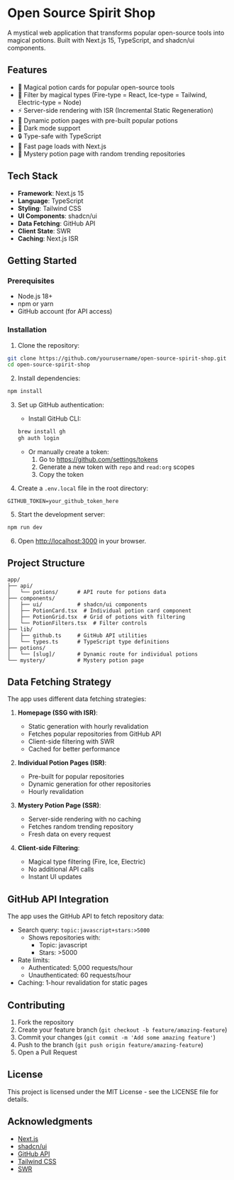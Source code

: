 # Open Source Spirit Shop

A mystical web application that transforms popular open-source tools into magical potions. Built with Next.js 15, TypeScript, and shadcn/ui components.

## Features

- 🧪 Magical potion cards for popular open-source tools
- 🔮 Filter by magical types (Fire-type = React, Ice-type = Tailwind, Electric-type = Node)
- ⚡ Server-side rendering with ISR (Incremental Static Regeneration)
- 🎯 Dynamic potion pages with pre-built popular potions
- 🌙 Dark mode support
- 🔒 Type-safe with TypeScript
- 🚀 Fast page loads with Next.js
- 🎲 Mystery potion page with random trending repositories

## Tech Stack

- **Framework**: Next.js 15
- **Language**: TypeScript
- **Styling**: Tailwind CSS
- **UI Components**: shadcn/ui
- **Data Fetching**: GitHub API
- **Client State**: SWR
- **Caching**: Next.js ISR

## Getting Started

### Prerequisites

- Node.js 18+
- npm or yarn
- GitHub account (for API access)

### Installation

1. Clone the repository:

```bash
git clone https://github.com/yourusername/open-source-spirit-shop.git
cd open-source-spirit-shop
```

2. Install dependencies:

```bash
npm install
```

3. Set up GitHub authentication:

   - Install GitHub CLI:

   ```bash
   brew install gh
   gh auth login
   ```

   - Or manually create a token:
     1. Go to https://github.com/settings/tokens
     2. Generate a new token with `repo` and `read:org` scopes
     3. Copy the token

4. Create a `.env.local` file in the root directory:

```env
GITHUB_TOKEN=your_github_token_here
```

5. Start the development server:

```bash
npm run dev
```

6. Open [http://localhost:3000](http://localhost:3000) in your browser.

## Project Structure

```
app/
├── api/
│   └── potions/      # API route for potions data
├── components/
│   ├── ui/           # shadcn/ui components
│   ├── PotionCard.tsx  # Individual potion card component
│   ├── PotionGrid.tsx  # Grid of potions with filtering
│   └── PotionFilters.tsx  # Filter controls
├── lib/
│   ├── github.ts     # GitHub API utilities
│   └── types.ts      # TypeScript type definitions
├── potions/
│   └── [slug]/       # Dynamic route for individual potions
└── mystery/          # Mystery potion page
```

## Data Fetching Strategy

The app uses different data fetching strategies:

1. **Homepage (SSG with ISR)**:

   - Static generation with hourly revalidation
   - Fetches popular repositories from GitHub API
   - Client-side filtering with SWR
   - Cached for better performance

2. **Individual Potion Pages (ISR)**:

   - Pre-built for popular repositories
   - Dynamic generation for other repositories
   - Hourly revalidation

3. **Mystery Potion Page (SSR)**:

   - Server-side rendering with no caching
   - Fetches random trending repository
   - Fresh data on every request

4. **Client-side Filtering**:
   - Magical type filtering (Fire, Ice, Electric)
   - No additional API calls
   - Instant UI updates

## GitHub API Integration

The app uses the GitHub API to fetch repository data:

- Search query: `topic:javascript+stars:>5000`
  - Shows repositories with:
    - Topic: javascript
    - Stars: >5000
- Rate limits:
  - Authenticated: 5,000 requests/hour
  - Unauthenticated: 60 requests/hour
- Caching: 1-hour revalidation for static pages

## Contributing

1. Fork the repository
2. Create your feature branch (`git checkout -b feature/amazing-feature`)
3. Commit your changes (`git commit -m 'Add some amazing feature'`)
4. Push to the branch (`git push origin feature/amazing-feature`)
5. Open a Pull Request

## License

This project is licensed under the MIT License - see the LICENSE file for details.

## Acknowledgments

- [Next.js](https://nextjs.org/)
- [shadcn/ui](https://ui.shadcn.com/)
- [GitHub API](https://docs.github.com/en/rest)
- [Tailwind CSS](https://tailwindcss.com/)
- [SWR](https://swr.vercel.app/)

